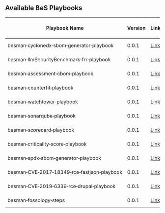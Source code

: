 ## Available BeS Playbooks

| Playbook Name                                                                         | Version | Link                                                                                                                                                 | Status    | Publisher           | Publish Date | Contributors | Last Update Date | Notes |
|--------------------------------------------------------------------------------------|---------|------------------------------------------------------------------------------------------------------------------------------------------------------|-----------|---------------------|--------------|--------------|------------------|-------|
| besman&#8209;cyclonedx&#8209;sbom&#8209;generator&#8209;playbook                      | 0.0.1   | [Link](https://github.com/NeerajK007/besecure-playbooks-store/blob/develop/playbooks/besman-cyclonedx-sbom-generator-0.0.1-playbook.sh)            | Published | BeS&nbsp;Community&nbsp;Lab  | 2025-01-17   |              | 2025-01-17       |       |
| besman&#8209;llmSecurityBenchmark&#8209;frr&#8209;playbook                            | 0.0.1   | [Link](https://github.com/NeerajK007/besecure-playbooks-store/blob/develop/playbooks/besman-llmSecurityBenchmark-frr-0.0.1-playbook.sh)            | Published | BeS&nbsp;Community&nbsp;Lab  | 2025-04-04   |              | 2025-04-04       |       |
| besman&#8209;assessment&#8209;cbom&#8209;playbook                                     | 0.0.1   | [Link](https://github.com/NeerajK007/besecure-playbooks-store/blob/develop/playbooks/besman-assessment-cbom-0.0.1-playbook.sh)                     | Published | BeS&nbsp;Community&nbsp;Lab  | 2025-04-04   |              | 2025-04-04       |       |
| besman&#8209;counterfit&#8209;playbook                                                | 0.0.1   | [Link](https://github.com/NeerajK007/besecure-playbooks-store/blob/develop/playbooks/besman-counterfit-0.0.1-playbook.sh)                          | Published | BeS&nbsp;Community&nbsp;Lab  | 2024-06-12   |              | 2024-06-12       |       |
| besman&#8209;watchtower&#8209;playbook                                                | 0.0.1   | [Link](https://github.com/NeerajK007/besecure-playbooks-store/blob/develop/playbooks/besman-watchtower-0.0.1-playbook.sh)                          | Published | BeS&nbsp;Community&nbsp;Lab  | 2024-05-30   |              | 2024-05-30       |       |
| besman&#8209;sonarqube&#8209;playbook                                                 | 0.0.1   | [Link](https://github.com/NeerajK007/besecure-playbooks-store/blob/develop/playbooks/besman-sonarqube-0.0.1-playbook.sh)                           | Published | BeS&nbsp;Community&nbsp;Lab  | 2024-05-16   |              | 2024-05-16       |       |
| besman&#8209;scorecard&#8209;playbook                                                 | 0.0.1   | [Link](https://github.com/NeerajK007/besecure-playbooks-store/blob/develop/playbooks/besman-scorecard-0.0.1-playbook.sh)                           | Published | BeS&nbsp;Community&nbsp;Lab  | 2024-05-06   |              | 2024-05-06       |       |
| besman&#8209;criticality&#8209;score&#8209;playbook                                    | 0.0.1   | [Link](https://github.com/NeerajK007/besecure-playbooks-store/blob/develop/playbooks/besman-criticality_score-0.0.1-playbook.sh)                   | Published | BeS&nbsp;Community&nbsp;Lab  | 2024-04-12   |              | 2024-04-12       |       |
| besman&#8209;spdx&#8209;sbom&#8209;generator&#8209;playbook                            | 0.0.1   | [Link](https://github.com/NeerajK007/besecure-playbooks-store/blob/develop/playbooks/besman-spdx-sbom-generator-0.0.1-playbook.sh)                 | Published | BeS&nbsp;Community&nbsp;Lab  | 2024-02-27   |              | 2024-02-27       |       |
| besman&#8209;CVE&#8209;2017&#8209;18349&#8209;rce&#8209;fastjson&#8209;playbook        | 0.0.1   | [Link](https://github.com/NeerajK007/besecure-playbooks-store/blob/develop/playbooks/besman-CVE-2017-18349-rce-fastjson-playbook.sh)              | Published | BeS&nbsp;Community&nbsp;Lab  | 2025-04-20   |              | 2025-04-20       |       |
| besman&#8209;CVE&#8209;2019&#8209;6339&#8209;rce&#8209;drupal&#8209;playbook           | 0.0.1   | [Link](https://github.com/NeerajK007/besecure-playbooks-store/blob/develop/playbooks/besman-CVE-2019-6339-rce-drupal-playbook.md)                | Published | BeS&nbsp;Community&nbsp;Lab  | 2025-04-20   |              | 2025-04-20       |       |
| besman&#8209;fossology&#8209;steps                                                    | 0.0.1   | [Link](https://github.com/NeerajK007/besecure-playbooks-store/blob/develop/playbooks/besman-fossology-0.0.1-steps.md)                             | Published | BeS&nbsp;Community&nbsp;Lab  | 2025-04-20   |              | 2025-04-20       |       |